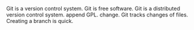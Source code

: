 Git is a version control system.
Git is free software.
Git is a distributed version control system.
append GPL.
change.
Git tracks changes of files.
Creating a branch is quick.